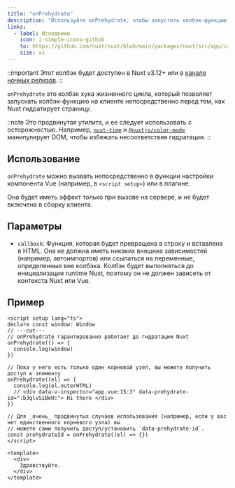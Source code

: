 ```yaml
---
title: "onPrehydrate"
description: "Используйте onPrehydrate, чтобы запустить колбэк-функцию на клиенте непосредственно перед тем, как Nuxt гидратирует страницу."
links:
  - label: Исходники
    icon: i-simple-icons-github
    to: https://github.com/nuxt/nuxt/blob/main/packages/nuxt/src/app/composables/ssr.ts
    size: xs
---
```


::important
Этот колбэк будет доступен в Nuxt v3.12+ или в [канале ночных релизов](/docs/guide/going-further/nightly-release-channel).
::

`onPrehydrate` это колбэк хука жизненного цикла, который позволяет запускать колбэк-функцию на клиенте непосредственно перед тем, как Nuxt гидратирует страницу.

::note
Это продвинутая утилита, и ее следует использовать с осторожностью. Например, [`nuxt-time`](https://github.com/danielroe/nuxt-time/pull/251) и [`@nuxtjs/color-mode`](https://github.com/nuxt-modules/color-mode/blob/main/src/script.js) манипулирует DOM, чтобы избежать несоответствия гидратации.
::

## Использование

`onPrehydrate` можно вызвать непосредственно в функции настройки компонента Vue (например, в `<script setup>`) или в плагине.

Она будет иметь эффект только при вызове на сервере, и не будет включена в сборку клиента.

## Параметры

- `callback`: Функция, которая будет превращена в строку и вставлена в HTML. Она не должна иметь никаких внешних зависимостей (например, автоимпортов) или ссылаться на переменные, определенные вне колбэка. Колбэк будет выполняться до инициализации runtime Nuxt, поэтому он не должен зависеть от контекста Nuxt или Vue.

## Пример

```vue twoslash [app.vue]
<script setup lang="ts">
declare const window: Window
// ---cut---
// onPrehydrate гарантированно работает до гидратации Nuxt
onPrehydrate(() => {
  console.log(window)
})

// Пока у него есть только один корневой узел, вы можете получить доступ к элементу
onPrehydrate((el) => {
  console.log(el.outerHTML)
  // <div data-v-inspector="app.vue:15:3" data-prehydrate-id=":b3qlvSiBeH:"> Hi there </div>
})

// Для _очень_ продвинутых случаев использования (например, если у вас нет единственного корневого узла) вы
// можете сами получить доступ/установить `data-prehydrate-id`.
const prehydrateId = onPrehydrate((el) => {})
</script>

<template>
  <div>
    Здравствуйте.
  </div>
</template>
```
